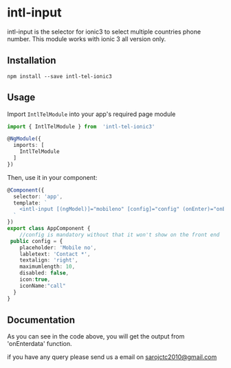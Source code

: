 # intl-input
intl-input is the selector for ionic3 to select multiple countries phone number.
This module works with ionic 3 all version  only.

Installation
------------

`npm install --save intl-tel-ionic3`

Usage
-----
Import `IntlTelModule` into your app's required page module

``` typescript
import { IntlTelModule } from  'intl-tel-ionic3'

@NgModule({
  imports: [
    IntlTelModule
  ]
})
```
Then, use it in your component:

``` typescript
@Component({
  selector: 'app',
  template: `
    <intl-input [(ngModel)]="mobileno" [config]="config" (onEnter)="onEnterdata($event)" ></intl-input>
  `
})
export class AppComponent {
    //config is mandatory without that it won't show on the front end
 public config = {
    placeholder: 'Mobile no',
    labletext: 'Contact *',
    textalign: 'right',
    maximumlength: 10,
    disabled: false,
    icon:true,
    iconName:"call"
  }
}
```
## Documentation
As you can see in the code above, you will get the output from 'onEnterdata' function.


if you have any query please send us a email on sarojctc2010@gmail.com

